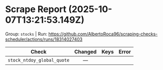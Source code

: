 # Scrape Report (2025-10-07T13:21:53.149Z)

Group: `stocks`  |  Run: https://github.com/AlbertoRoca96/scraping-checks-scheduler/actions/runs/18314027403

| Check | Changed | Keys | Error |
|---|:---:|:--|:--|
| `stock_ntdoy_global_quote` | — |  |  |
